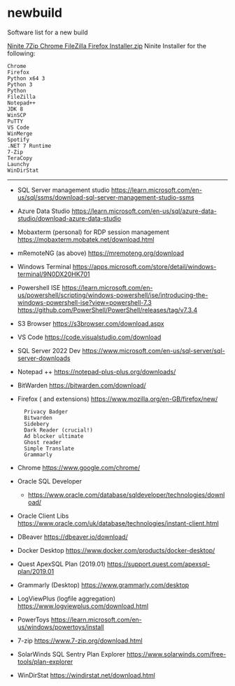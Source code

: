 # newbuild
Software list for a new build

[Ninite 7Zip Chrome FileZilla Firefox Installer.zip](https://github.com/jakemorgangit/newbuild/files/11485372/Ninite.7Zip.Chrome.FileZilla.Firefox.Installer.zip)
Ninite Installer for the following:

	Chrome
	Firefox
	Python x64 3
	Python 3
	Python
	FileZilla
	Notepad++
	JDK 8
	WinSCP
	PuTTY
	VS Code
	WinMerge
	Spotify
	.NET 7 Runtime
	7-Zip
	TeraCopy
	Launchy
	WinDirStat

---

- SQL Server management studio
	 https://learn.microsoft.com/en-us/sql/ssms/download-sql-server-management-studio-ssms
	
- Azure Data Studio
	 https://learn.microsoft.com/en-us/sql/azure-data-studio/download-azure-data-studio
	
- Mobaxterm (personal) for RDP session management
	 https://mobaxterm.mobatek.net/download.html
	
- mRemoteNG (as above)
	 https://mremoteng.org/download
	
- Windows Terminal
	 https://apps.microsoft.com/store/detail/windows-terminal/9N0DX20HK701
	
- Powershell ISE
	 https://learn.microsoft.com/en-us/powershell/scripting/windows-powershell/ise/introducing-the-windows-powershell-ise?view=powershell-7.3
	  https://github.com/PowerShell/PowerShell/releases/tag/v7.3.4

- S3 Browser
	 https://s3browser.com/download.aspx
	
- VS Code
	 https://code.visualstudio.com/download
	
- SQL Server 2022 Dev
	 https://www.microsoft.com/en-us/sql-server/sql-server-downloads	
	
- Notepad ++
	 https://notepad-plus-plus.org/downloads/
	
- BitWarden
	 https://bitwarden.com/download/
	
- Firefox ( and extensions)
	 https://www.mozilla.org/en-GB/firefox/new/
	
		Privacy Badger
		Bitwarden
		Sidebery
		Dark Reader (crucial!)
		Ad blocker ultimate
		Ghost reader
		Simple Translate
		Grammarly
	
- Chrome
	 https://www.google.com/chrome/
	
- Oracle SQL Developer
	- https://www.oracle.com/database/sqldeveloper/technologies/download/
	
- Oracle Client Libs
	https://www.oracle.com/uk/database/technologies/instant-client.html
	
- DBeaver
	 https://dbeaver.io/download/
	
- Docker Desktop
	 https://www.docker.com/products/docker-desktop/
	
- Quest ApexSQL Plan (2019.01)
	 https://support.quest.com/apexsql-plan/2019.01
	
- Grammarly (Desktop)
	 https://www.grammarly.com/desktop
	  
- LogViewPlus  (logfile aggregation)
	 https://www.logviewplus.com/download.html
	  
- PowerToys
	 https://learn.microsoft.com/en-us/windows/powertoys/install
	  
- 7-zip
	 https://www.7-zip.org/download.html
	  
- SolarWinds SQL Sentry Plan Explorer
	 https://www.solarwinds.com/free-tools/plan-explorer
	  
- WinDirStat
	 https://windirstat.net/download.html

